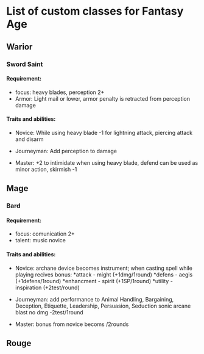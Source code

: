 # List of custom classes for Fantasy Age

## Warior

### Sword Saint

#### Requirement:

- focus: heavy blades, perception 2+
- Armor: Light mail or lower, armor penalty is retracted from perception damage

#### Traits and abilities:
- Novice: While using heavy blade -1 for lightning attack, piercing attack and disarm

- Journeyman: Add perception to damage

- Master: +2 to intimidate when using heavy blade, defend can be used as minor action, skirmish -1

## Mage

### Bard

#### Requirement:

- focus: comunication 2+
- talent: music novice

#### Traits and abilities:

- Novice: archane device becomes instrument; when casting spell while playing recives bonus:
                *attack - might (+1dmg/1round)
                *defens - aegis (+1defens/1round)
                *enhancment - spirit (+1SP/1round)
                *utility - inspiration (+2test/round)

- Journeyman: add performance to Animal Handling, Bargaining, Deception, Etiquette, Leadership, Persuasion, Seduction
              sonic arcane blast no dmg -2test/1round

- Master: bonus from novice becoms /2rounds

## Rouge
